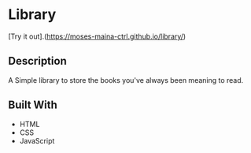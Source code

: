 # Library
[Try it out].(https://moses-maina-ctrl.github.io/library/)
## Description
A Simple library to store the books you've always been meaning to read. 
## Built With
- HTML
- CSS
- JavaScript
